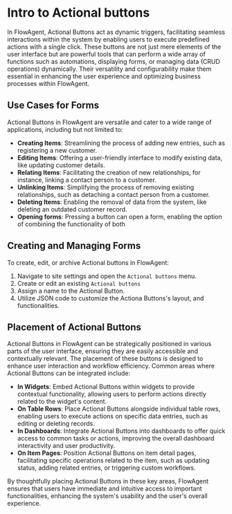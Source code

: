 # Intro to Actional buttons

In FlowAgent, Actional Buttons act as dynamic triggers, facilitating seamless interactions within the system by enabling users to execute predefined actions with a single click. 
These buttons are not just mere elements of the user interface but are powerful tools that can perform a wide array of functions such as automations, displaying forms, or managing data (CRUD operations) dynamically. 
Their versatility and configurability make them essential in enhancing the user experience and optimizing business processes within FlowAgent.

## Use Cases for Forms

Actional Buttons in FlowAgent are versatile and cater to a wide range of applications, including but not limited to:

- **Creating Items**: Streamlining the process of adding new entries, such as registering a new customer.
- **Editing Items**: Offering a user-friendly interface to modify existing data, like updating customer details.
- **Relating Items**: Facilitating the creation of new relationships, for instance, linking a contact person to a customer.
- **Unlinking Items**: Simplifying the process of removing existing relationships, such as detaching a contact person from a customer.
- **Deleting Items**: Enabling the removal of data from the system, like deleting an outdated customer record.
- **Opening forms**: Pressing a button can open a form, enabling the option of combining the functionality of both

## Creating and Managing Forms

To create, edit, or archive Actional buttons in FlowAgent:

1. Navigate to site settings and open the `Actional buttons` menu.
2. Create or edit an existing `Actional buttons`
3. Assign a name to the Actional Button.
4. Utilize JSON code to customize the Actiona Buttons's layout, and functionalities.

## Placement of Actional Buttons

Actional Buttons in FlowAgent can be strategically positioned in various parts of the user interface, ensuring they are easily accessible and contextually relevant. The placement of these buttons is designed to enhance user interaction and workflow efficiency. Common areas where Actional Buttons can be integrated include:

- **In Widgets**: Embed Actional Buttons within widgets to provide contextual functionality, allowing users to perform actions directly related to the widget's content.
- **On Table Rows**: Place Actional Buttons alongside individual table rows, enabling users to execute actions on specific data entries, such as editing or deleting records.
- **In Dashboards**: Integrate Actional Buttons into dashboards to offer quick access to common tasks or actions, improving the overall dashboard interactivity and user productivity.
- **On Item Pages**: Position Actional Buttons on item detail pages, facilitating specific operations related to the item, such as updating status, adding related entries, or triggering custom workflows.

By thoughtfully placing Actional Buttons in these key areas, FlowAgent ensures that users have immediate and intuitive access to important functionalities, enhancing the system's usability and the user's overall experience.
